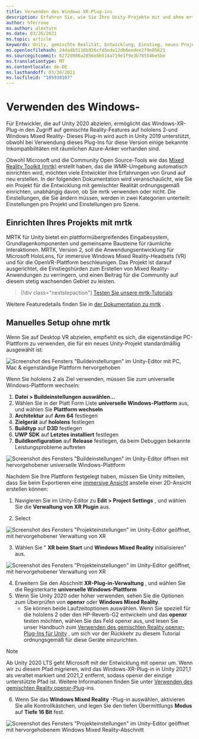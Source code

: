```yaml
---
title: Verwenden des Windows XR-Plug-ins
description: Erfahren Sie, wie Sie Ihre Unity-Projekte mit und ohne mrtk mithilfe von Windows-XR-Unterstützung einrichten.
author: hferrone
ms.author: alexturn
ms.date: 03/26/2021
ms.topic: article
keywords: Unity, gemischte Realität, Entwicklung, Einstieg, neues Projekt, Windows Mixed Reality, UWP, XR, Leistung, Legacy, mrtk, Windows
ms.openlocfilehash: 24da4b5116b926cfd5eda12db6eedee2f9e85621
ms.sourcegitcommit: 6272d086a2856e8b514a719e1f9e3b78554be5be
ms.translationtype: MT
ms.contentlocale: de-DE
ms.lasthandoff: 03/30/2021
ms.locfileid: "105938107"
---
```

# <a name="using-windows-xr-plugin"></a>Verwenden des Windows-

Für Entwickler, die auf Unity 2020 abzielen, ermöglicht das Windows-XR-Plug-in den Zugriff auf gemischte Reality-Features auf hololens 2-und Windows Mixed Reality-  Dieses Plug-in wird auch in Unity 2019 unterstützt, obwohl bei Verwendung dieses Plug-Ins für diese Version einige bekannte Inkompatibilitäten mit räumlichen Azure-Anker vorhanden sind.

Obwohl Microsoft und die Community Open Source-Tools wie das [Mixed Reality Toolkit (mrtk)](https://microsoft.github.io/MixedRealityToolkit-Unity/Documentation/Installation.html) erstellt haben, das die WMR-Umgebung automatisch einrichten wird, möchten viele Entwickler ihre Erfahrungen von Grund auf neu erstellen.  In der folgenden Dokumentation wird veranschaulicht, wie Sie ein Projekt für die Entwicklung mit gemischter Realität ordnungsgemäß einrichten, unabhängig davon, ob Sie mrtk verwenden oder nicht.  Die Einstellungen, die Sie ändern müssen, werden in zwei Kategorien unterteilt: Einstellungen pro Projekt und Einstellungen pro Szene.

## <a name="setting-up-your-project-with-mrtk"></a>Einrichten Ihres Projekts mit mrtk

MRTK für Unity bietet ein plattformübergreifendes Eingabesystem, Grundlagenkomponenten und gemeinsame Bausteine für räumliche Interaktionen. MRTK, Version 2, soll die Anwendungsentwicklung für Microsoft HoloLens, für immersive Windows Mixed Reality-Headsets (VR) und für die OpenVR-Plattform beschleunigen. Das Projekt ist darauf ausgerichtet, die Einstiegshürden zum Erstellen von Mixed Reality-Anwendungen zu verringern, und einen Beitrag für die Community auf diesem stetig wachsenden Gebiet zu leisten.

> [!div class="nextstepaction"]
> [Testen Sie unsere mrtk-Tutorials](tutorials/mr-learning-base-01.md)

Weitere Featuredetails finden Sie in [der Dokumentation zu mrtk](/windows/mixed-reality/mrtk-unity) .

## <a name="manual-setup-without-mrtk"></a>Manuelles Setup ohne mrtk

Wenn Sie auf Desktop VR abzielen, empfiehlt es sich, die eigenständige PC-Plattform zu verwenden, die für ein neues Unity-Projekt standardmäßig ausgewählt ist:

![Screenshot des Fensters "Buildeinstellungen" im Unity-Editor mit PC, Mac & eigenständige Plattform hervorgehoben](images/wmr-config-img-3.png)

Wenn Sie hololens 2 als Ziel verwenden, müssen Sie zum universelle Windows-Plattform wechseln:

1.  **Datei > Buildeinstellungen auswählen...**
2.  Wählen Sie in der Platt Form Liste **universelle Windows-Plattform** aus, und wählen Sie **Plattform wechseln**
3.  **Architektur** auf **Arm 64** festlegen
4.  **Zielgerät** auf **hololens** festlegen
5.  **Buildtyp** auf **D3D** festlegen
6.  **UWP SDK** auf **Letztes installiert** festlegen
7.  **Buildkonfiguration** auf **Release** festlegen, da beim Debuggen bekannte Leistungsprobleme auftreten

![Screenshot des Fensters "Buildeinstellungen" im Unity-Editor öffnen mit hervorgehobener universelle Windows-Plattform](images/wmr-config-img-4.png)

Nachdem Sie Ihre Plattform festgelegt haben, müssen Sie Unity mitteilen, dass Sie beim Exportieren eine [immersive Ansicht](../../design/app-views.md) anstelle einer 2D-Ansicht erstellen können:

1. Navigieren Sie im Unity-Editor zu **Edit > Project Settings** , und wählen Sie die **Verwaltung von XR Plugin** aus.

2. Select 

![Screenshot des Fensters "Projekteinstellungen" im Unity-Editor geöffnet, mit hervorgehobener Verwaltung von XR](images/wmr-config-img-5.png)

3. Wählen Sie " **XR beim Start** und **Windows Mixed Reality** initialisieren" aus.

![Screenshot des Fensters "Projekteinstellungen" im Unity-Editor geöffnet, mit hervorgehobener Verwaltung von XR](images/wmr-config-img-7.png)

4. Erweitern Sie den Abschnitt **XR-Plug-in-Verwaltung** , und wählen Sie die Registerkarte **universelle Windows-Plattform**
5. Wenn Sie Unity 2020 oder höher verwenden, sehen Sie die Optionen zum Überprüfen von **openxr** oder **Windows Mixed Reality**. 
    * Sie können beide Laufzeitoptionen auswählen.  Wenn Sie speziell für die hololens 2 oder den HP-Reverb-G2 entwickeln und das **openxr** testen möchten, wählen Sie das Feld openxr aus, und lesen Sie unser Handbuch zum [Verwenden des gemischten Reality openxr-Plug-Ins für Unity](openxr-getting-started.md) , um sich vor der Rückkehr zu diesem Tutorial ordnungsgemäß für diese Geräte einzurichten.

> [!NOTE]
> Ab Unity 2020 LTS geht Microsoft mit der Entwicklung mit openxr um.  Wenn wir zu diesem Pfad migrieren, wird das Windows-XR-Plug-in in Unity 2021,1 als veraltet markiert und 2021,2 entfernt, sodass openxr der einzige unterstützte Pfad ist. Weitere Informationen finden Sie unter [Verwenden des gemischten Reality openxr-Plug](openxr-getting-started.md)-ins.

6. Wenn Sie das **Windows Mixed Reality** -Plug-in auswählen, aktivieren Sie alle Kontrollkästchen, und legen Sie den tiefen Übermittlungs **Modus** auf **Tiefe 16 Bit** fest.

![Screenshot des Fensters "Projekteinstellungen" im Unity-Editor geöffnet mit hervorgehobenem Windows Mixed Reality-Abschnitt](images/wmr-config-img-8.png)
